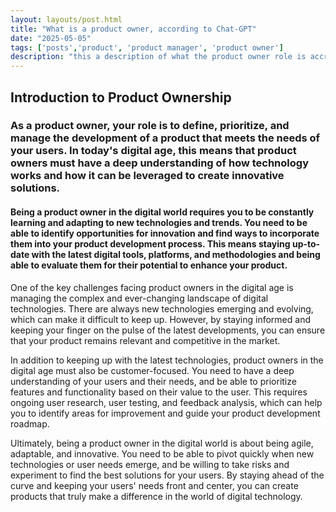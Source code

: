 ```yaml
---
layout: layouts/post.html
title: "What is a product owner, according to Chat-GPT"
date: "2025-05-05"
tags: ['posts','product', 'product manager', 'product owner']
description: "this a description of what the product owner role is accroding to Chat-GPT"
---
```


## Introduction to Product Ownership 

### As a product owner, your role is to define, prioritize, and manage the development of a product that meets the needs of your users. In today's digital age, this means that product owners must have a deep understanding of how technology works and how it can be leveraged to create innovative solutions.

#### Being a product owner in the digital world requires you to be constantly learning and adapting to new technologies and trends. You need to be able to identify opportunities for innovation and find ways to incorporate them into your product development process. This means staying up-to-date with the latest digital tools, platforms, and methodologies and being able to evaluate them for their potential to enhance your product.

<div id="rice"></div>

One of the key challenges facing product owners in the digital age is managing the complex and ever-changing landscape of digital technologies. There are always new technologies emerging and evolving, which can make it difficult to keep up. However, by staying informed and keeping your finger on the pulse of the latest developments, you can ensure that your product remains relevant and competitive in the market.

In addition to keeping up with the latest technologies, product owners in the digital age must also be customer-focused. You need to have a deep understanding of your users and their needs, and be able to prioritize features and functionality based on their value to the user. This requires ongoing user research, user testing, and feedback analysis, which can help you to identify areas for improvement and guide your product development roadmap.

Ultimately, being a product owner in the digital world is about being agile, adaptable, and innovative. You need to be able to pivot quickly when new technologies or user needs emerge, and be willing to take risks and experiment to find the best solutions for your users. By staying ahead of the curve and keeping your users' needs front and center, you can create products that truly make a difference in the world of digital technology.

